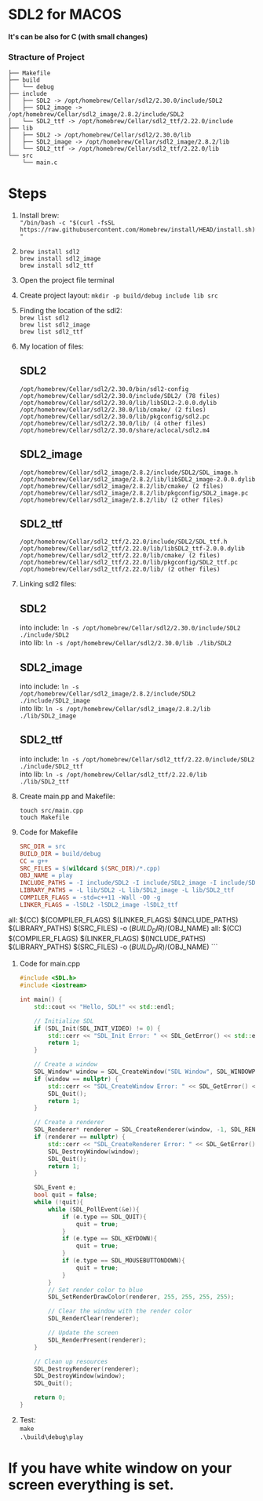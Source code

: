 # SDL2 for MACOS
#### It's can be also for C (with small changes)

### Stracture of Project
```tree
├── Makefile
├── build
│   └── debug
├── include
│   ├── SDL2 -> /opt/homebrew/Cellar/sdl2/2.30.0/include/SDL2
│   ├── SDL2_image -> /opt/homebrew/Cellar/sdl2_image/2.8.2/include/SDL2
│   └── SDL2_ttf -> /opt/homebrew/Cellar/sdl2_ttf/2.22.0/include
├── lib
│   ├── SDL2 -> /opt/homebrew/Cellar/sdl2/2.30.0/lib
│   ├── SDL2_image -> /opt/homebrew/Cellar/sdl2_image/2.8.2/lib
│   └── SDL2_ttf -> /opt/homebrew/Cellar/sdl2_ttf/2.22.0/lib
└── src
    └── main.c
```
# Steps

1. Install brew:\
    `"/bin/bash -c "$(curl -fsSL https://raw.githubusercontent.com/Homebrew/install/HEAD/install.sh)"`
   
2. `brew install sdl2`\
   `brew install sdl2_image`\
   `brew install sdl2_ttf`

3. Open the project file terminal

4. Create project layout: `mkdir -p build/debug include lib src`
   
5. Finding the location of the sdl2:\
    `brew list sdl2`\
    `brew list sdl2_image`\
    `brew list sdl2_ttf`

6. My location of files:
    ## SDL2
    ```
    /opt/homebrew/Cellar/sdl2/2.30.0/bin/sdl2-config
    /opt/homebrew/Cellar/sdl2/2.30.0/include/SDL2/ (78 files)
    /opt/homebrew/Cellar/sdl2/2.30.0/lib/libSDL2-2.0.0.dylib
    /opt/homebrew/Cellar/sdl2/2.30.0/lib/cmake/ (2 files)
    /opt/homebrew/Cellar/sdl2/2.30.0/lib/pkgconfig/sdl2.pc
    /opt/homebrew/Cellar/sdl2/2.30.0/lib/ (4 other files)
    /opt/homebrew/Cellar/sdl2/2.30.0/share/aclocal/sdl2.m4
    ```
    ## SDL2_image
    ```
    /opt/homebrew/Cellar/sdl2_image/2.8.2/include/SDL2/SDL_image.h
    /opt/homebrew/Cellar/sdl2_image/2.8.2/lib/libSDL2_image-2.0.0.dylib
    /opt/homebrew/Cellar/sdl2_image/2.8.2/lib/cmake/ (2 files)
    /opt/homebrew/Cellar/sdl2_image/2.8.2/lib/pkgconfig/SDL2_image.pc
    /opt/homebrew/Cellar/sdl2_image/2.8.2/lib/ (2 other files)
    ```
    ## SDL2_ttf
    ```
    /opt/homebrew/Cellar/sdl2_ttf/2.22.0/include/SDL2/SDL_ttf.h
    /opt/homebrew/Cellar/sdl2_ttf/2.22.0/lib/libSDL2_ttf-2.0.0.dylib
    /opt/homebrew/Cellar/sdl2_ttf/2.22.0/lib/cmake/ (2 files)
    /opt/homebrew/Cellar/sdl2_ttf/2.22.0/lib/pkgconfig/SDL2_ttf.pc
    /opt/homebrew/Cellar/sdl2_ttf/2.22.0/lib/ (2 other files)
    ```

7. Linking sdl2 files:
   ## SDL2
   into include: `ln -s /opt/homebrew/Cellar/sdl2/2.30.0/include/SDL2 ./include/SDL2`\
   into lib: `ln -s /opt/homebrew/Cellar/sdl2/2.30.0/lib ./lib/SDL2`
   ## SDL2_image
    into include: `ln -s /opt/homebrew/Cellar/sdl2_image/2.8.2/include/SDL2 ./include/SDL2_image`\
    into lib: `ln -s /opt/homebrew/Cellar/sdl2_image/2.8.2/lib ./lib/SDL2_image`
   ## SDL2_ttf
    into include: `ln -s /opt/homebrew/Cellar/sdl2_ttf/2.22.0/include/SDL2 ./include/SDL2_ttf`\
    into lib: `ln -s /opt/homebrew/Cellar/sdl2_ttf/2.22.0/lib ./lib/SDL2_ttf`

8.  Create main.pp and Makefile: 
    ```
    touch src/main.cpp
    touch Makefile
    ```
9.  Code for Makefile
    ```Makefile
    SRC_DIR = src
    BUILD_DIR = build/debug
    CC = g++
    SRC_FILES = $(wildcard $(SRC_DIR)/*.cpp)
    OBJ_NAME = play
    INCLUDE_PATHS = -I include/SDL2 -I include/SDL2_image -I include/SDL2_ttf
    LIBRARY_PATHS = -L lib/SDL2 -L lib/SDL2_image -L lib/SDL2_ttf
    COMPILER_FLAGS = -std=c++11 -Wall -O0 -g
    LINKER_FLAGS = -lSDL2 -lSDL2_image -lSDL2_ttf

all:
	$(CC) $(COMPILER_FLAGS) $(LINKER_FLAGS) $(INCLUDE_PATHS) $(LIBRARY_PATHS) $(SRC_FILES) -o $(BUILD_DIR)/$(OBJ_NAME)
    all:
        $(CC) $(COMPILER_FLAGS) $(LINKER_FLAGS) $(INCLUDE_PATHS) $(LIBRARY_PATHS) $(SRC_FILES) -o $(BUILD_DIR)/$(OBJ_NAME)
    ```

1.  Code for main.cpp
    ````cpp
    #include <SDL.h>
    #include <iostream>

    int main() {
        std::cout << "Hello, SDL!" << std::endl;

        // Initialize SDL
        if (SDL_Init(SDL_INIT_VIDEO) != 0) {
            std::cerr << "SDL_Init Error: " << SDL_GetError() << std::endl;
            return 1;
        }

        // Create a window
        SDL_Window* window = SDL_CreateWindow("SDL Window", SDL_WINDOWPOS_CENTERED, SDL_WINDOWPOS_CENTERED, 640, 480, SDL_WINDOW_SHOWN | SDL_WINDOW_RESIZABLE);
        if (window == nullptr) {
            std::cerr << "SDL_CreateWindow Error: " << SDL_GetError() << std::endl;
            SDL_Quit();
            return 1;
        }

        // Create a renderer
        SDL_Renderer* renderer = SDL_CreateRenderer(window, -1, SDL_RENDERER_ACCELERATED | SDL_RENDERER_PRESENTVSYNC);
        if (renderer == nullptr) {
            std::cerr << "SDL_CreateRenderer Error: " << SDL_GetError() << std::endl;
            SDL_DestroyWindow(window);
            SDL_Quit();
            return 1;
        }

        SDL_Event e;
        bool quit = false;
        while (!quit){
            while (SDL_PollEvent(&e)){
                if (e.type == SDL_QUIT){
                    quit = true;
                }
                if (e.type == SDL_KEYDOWN){
                    quit = true;
                }
                if (e.type == SDL_MOUSEBUTTONDOWN){
                    quit = true;
                }
            }
            // Set render color to blue
            SDL_SetRenderDrawColor(renderer, 255, 255, 255, 255);

            // Clear the window with the render color
            SDL_RenderClear(renderer);

            // Update the screen
            SDL_RenderPresent(renderer);
        }

        // Clean up resources
        SDL_DestroyRenderer(renderer);
        SDL_DestroyWindow(window);
        SDL_Quit();

        return 0;
    }
2.  Test:\
    `make`\
    `.\build\debug\play`

# If you have white window on your screen everything is set.
